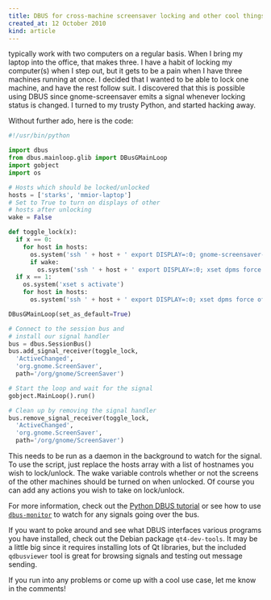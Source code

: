 ```yaml
---
title: DBUS for cross-machine screensaver locking and other cool things
created_at: 12 October 2010
kind: article
---
```

 typically work with two computers on a regular basis.
When I bring my laptop into the office, that makes three.
I have a habit of locking my computer(s) when I step out, but it gets to be a pain when I have three machines running at once.
I decided that I wanted to be able to lock one machine, and have the rest follow suit.
I discovered that this is possible using DBUS since gnome-screensaver emits a signal whenever locking status is changed.
I turned to my trusty Python, and started hacking away.

Without further ado, here is the code:

~~~ python
#!/usr/bin/python

import dbus
from dbus.mainloop.glib import DBusGMainLoop
import gobject
import os

# Hosts which should be locked/unlocked
hosts = ['starks', 'mmior-laptop']
# Set to True to turn on displays of other
# hosts after unlocking
wake = False

def toggle_lock(x):
  if x == 0:
    for host in hosts:
      os.system('ssh ' + host + ' export DISPLAY=:0; gnome-screensaver-command -d')
      if wake:
        os.system('ssh ' + host + ' export DISPLAY=:0; xset dpms force on; gnome-screensaver-command -d')
  if x == 1:
    os.system('xset s activate')
    for host in hosts:
      os.system('ssh ' + host + ' export DISPLAY=:0; xset dpms force off; gnome-screensaver-command -l')

DBusGMainLoop(set_as_default=True)

# Connect to the session bus and
# install our signal handler
bus = dbus.SessionBus()
bus.add_signal_receiver(toggle_lock,
  'ActiveChanged',
  'org.gnome.ScreenSaver',
  path='/org/gnome/ScreenSaver')

# Start the loop and wait for the signal
gobject.MainLoop().run()

# Clean up by removing the signal handler
bus.remove_signal_receiver(toggle_lock,
  'ActiveChanged',
  'org.gnome.ScreenSaver',
  path='/org/gnome/ScreenSaver')
~~~

This needs to be run as a daemon in the background to watch for the signal.
To use the script, just replace the hosts array with a list of hostnames you wish to lock/unlock.
The wake variable controls whether or not the screens of the other machines should be turned on when unlocked.
Of course you can add any actions you wish to take on lock/unlock.

For more information, check out the [Python DBUS tutorial](http://dbus.freedesktop.org/doc/dbus-python/doc/tutorial.html) or see how to use [`dbus-monitor`](http://linux.die.net/man/1/dbus-monitor) to watch for any signals going over the bus.

If you want to poke around and see what DBUS interfaces various programs you have installed, check out the Debian package `qt4-dev-tools`.
It may be a little big since it requires installing lots of Qt libraries, but the included `qdbusviewer` tool is great for browsing signals and testing out message sending.

If you run into any problems or come up with a cool use case, let me know in the comments!
